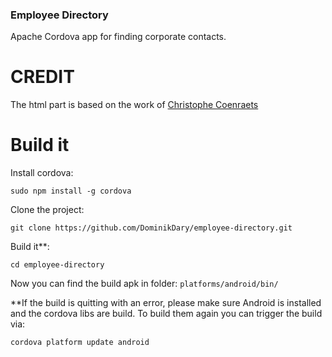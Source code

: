 ### Employee Directory

Apache Cordova app for finding corporate contacts.

# CREDIT
The html part is based on the work of [
Christophe Coenraets](http://coenraets.org/blog/2013/06/sample-mobile-phonegap-application-with-backbone-js-and-topcoat/)


# Build it

Install cordova:

    sudo npm install -g cordova
    
Clone the project:

    git clone https://github.com/DominikDary/employee-directory.git
    
Build it**:

    cd employee-directory
    
Now you can find the build apk in folder: ```platforms/android/bin/```

    
**If the build is quitting with an error, please make sure Android is installed and the cordova libs are build. 
To build them again you can trigger the build via:

    cordova platform update android

